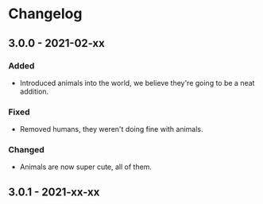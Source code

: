 # Changelog

## 3.0.0 - 2021-02-xx

### Added

* Introduced animals into the world, we believe they're going to be a neat addition.

### Fixed

* Removed humans, they weren't doing fine with animals.

### Changed

* Animals are now super cute, all of them.

## 3.0.1 - 2021-xx-xx



